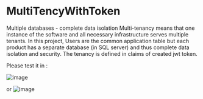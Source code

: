# MultiTencyWithToken
Multiple databases - complete data isolation
Multi-tenancy means that one instance of the software and all necessary infrastructure serves multiple tenants.
In this project, Users are the common application table but each product has a separate database (in SQL server) and thus complete data isolation and security.
The tenancy is defined in claims of created jwt token. 

Please test it in :

![image](https://github.com/bahadorani/MultiTencyWithToken/assets/11363979/4275745c-003f-423b-9441-78bae871bed0)

or
![image](https://github.com/bahadorani/MultiTencyWithToken/assets/11363979/cb62d978-93fd-41d1-aa7b-d19fe91dfd49)

